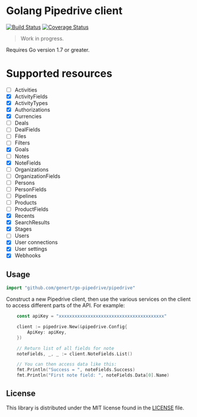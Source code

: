 # Golang Pipedrive client

[![Build Status](https://travis-ci.org/Genert/go-pipedrive.svg?branch=master)](https://travis-ci.org/Genert/go-pipedrive)
[![Coverage Status](https://coveralls.io/repos/github/Genert/go-pipedrive/badge.svg?branch=master)](https://coveralls.io/github/Genert/go-pipedrive?branch=master)

> Work in progress.

Requires Go version 1.7 or greater.

# Supported resources

- [ ] Activities
- [x] ActivityFields
- [x] ActivityTypes
- [x] Authorizations
- [x] Currencies
- [ ] Deals
- [ ] DealFields
- [ ] Files
- [ ] Filters
- [x] Goals
- [ ] Notes
- [x] NoteFields
- [ ] Organizations
- [ ] OrganizationFields
- [ ] Persons
- [ ] PersonFields
- [ ] Pipelines
- [ ] Products
- [ ] ProductFields
- [x] Recents
- [x] SearchResults
- [x] Stages
- [ ] Users
- [x] User connections
- [x] User settings
- [x] Webhooks

## Usage

```go
import "github.com/genert/go-pipedrive/pipedrive"
```

Construct a new Pipedrive client, then use the various services on the client to
access different parts of the API. For example:

```go
    const apiKey = "xxxxxxxxxxxxxxxxxxxxxxxxxxxxxxxxxxxxxxxx"

    client := pipedrive.New(&pipedrive.Config{
        ApiKey: apiKey,
    })

    // Return list of all fields for note
    noteFields, _, _ := client.NoteFields.List()

    // You can then access data like this:
    fmt.Println("Success = ", noteFields.Success)
    fmt.Println("First note field: ", noteFields.Data[0].Name)
```

## License

This library is distributed under the MIT license found in the [LICENSE](./LICENSE)
file.